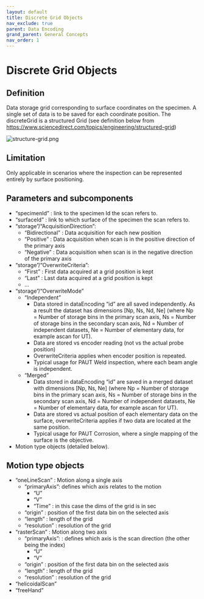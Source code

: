 ```yaml
---
layout: default
title: Discrete Grid Objects 
nav_exclude: true
parent: Data Encoding
grand_parent: General Concepts
nav_order: 1
---
```


# Discrete Grid Objects 

## Definition  

Data storage grid corresponding to surface coordinates on the specimen. A single set of data is to be saved for each coordinate position. The discreteGrid is a structured Grid (see definition below from  https://www.sciencedirect.com/topics/engineering/structured-grid)

![structure-grid.png](/NDE_Open_File_Format/assets/images/general-concepts/structure-grid.png)

## Limitation 

Only applicable in scenarios where the inspection can be represented entirely by surface positioning.


## Parameters and subcomponents 

- “specimenId” : link to the specimen Id the scan refers to.
- “surfaceId” : link to which surface of the specimen  the scan refers to.
- “storage”/“AcquisitionDirection”:  
    - “Bidirectional” : Data acquisition for each new position
    - “Positive” : Data acquisition when scan is in the positive direction of the primary axis
    - “Negative” : Data acquisition when scan is in the negative direction of the primary axis
- “storage”/“OverwriteCriteria”: 
    - “First” : First data acquired at a grid position is kept
    - “Last” : Last data acquired at a grid position is kept
    - … 
- “storage”/“OverwriteMode”
    - “Independent” 
        - Data stored in dataEncoding “id” are all saved independently. As a result the dataset has dimensions [Np, Ns, Nd, Ne]   (where Np = Number of storage bins in the primary scan axis, Ns = Number of storage bins in the secondary scan axis, Nd = Number of independent datasets, Ne = Number of elementary data, for example ascan for UT). 
        - Data are stored vs encoder reading (not vs the actual probe position)
        - OverwriteCriteria applies when encoder position is repeated.
        - Typical usage for PAUT Weld inspection, where each beam angle is independent.
    - “Merged”
        - Data stored in dataEncoding “id” are saved in a merged dataset with dimensions [Np, Ns, Ne]   (where Np = Number of storage bins in the primary scan axis, Ns = Number of storage bins in the secondary scan axis, Nd = Number of independent datasets, Ne = Number of elementary data, for example ascan for UT).
        - Data are stored vs actual position of each elementary data on the surface, overwriteCriteria applies if two data are located at the same position.
        - Typical usage for PAUT Corrosion, where a single mapping of the surface is the objective.
- Motion type objects (detailed below).


## Motion type objects

- “oneLineScan” : Motion along a single axis
    - “primaryAxis”: defines which axis relates to the motion 
        - “U” 
        - “V” 
        - “Time” : in this case the dims of the grid is in sec
    - “origin” : position of the first data bin on the selected axis
    - “length” : length of the grid
    - “resolution” : resolution of the grid
- “rasterScan” : Motion along two axis
    - “primaryAxis”: : defines which axis is the scan direction (the other being the index)
        - “U” 
        - “V” 
    - “origin” : position of the first data bin on the selected axis
    - “length” : length of the grid
    - “resolution” : resolution of the grid
- “helicoidalScan”
- “freeHand” 
